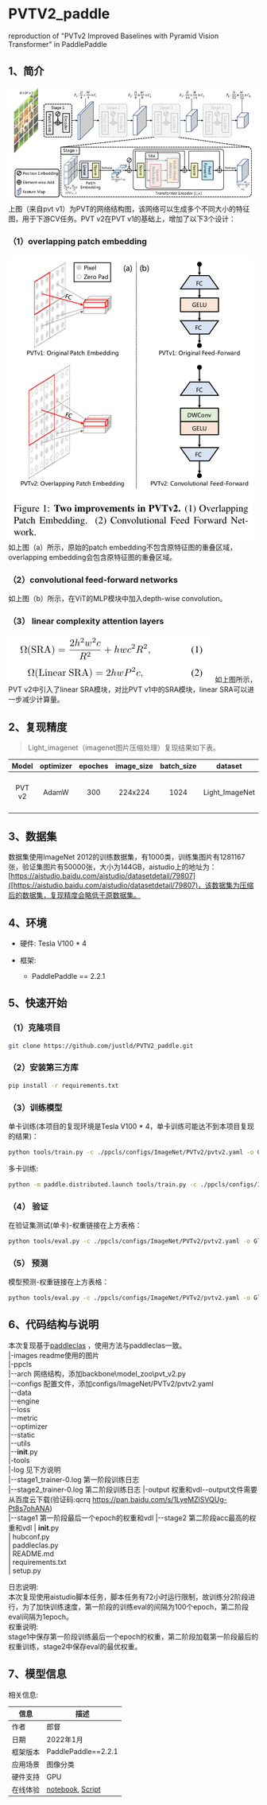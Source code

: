 # PVTV2_paddle
reproduction of "PVTv2 Improved Baselines with Pyramid Vision Transformer" in PaddlePaddle

## 1、简介
![image](images/network.png)  
上图（来自pvt v1）为PVT的网络结构图，该网络可以生成多个不同大小的特征图，用于下游CV任务。PVT v2在PVT v1的基础上，增加了以下3个设计：  
### （1）overlapping patch embedding
![image](images/overlapping_dwconv.png)  
如上图（a）所示，原始的patch embedding不包含原特征图的重叠区域，overlapping embedding会包含原特征图的重叠区域。  
### （2）convolutional feed-forward networks
如上图（b）所示，在ViT的MLP模块中加入depth-wise convolution。  
### （3） linear complexity attention layers
![computation](images/conputation.png)
如上图所示，PVT v2中引入了linear SRA模块，对比PVT v1中的SRA模块，linear SRA可以进一步减少计算量。  

## 2、复现精度
> Light_imagenet（imagenet图片压缩处理）复现结果如下表。


|Model|optimizer|epoches|image_size|batch_size|dataset|accuracy|link|
|:---:|:---:|:---:|:---:|:---:|:---:|:---:|:---:|
|PVT v2|AdamW|300|224x224|1024|Light_ImageNet|78.45%| [model（验证码：qcrq）](https://pan.baidu.com/s/1LyeMZlSVQUg-Pt8s7ohANA)|

## 3、数据集
数据集使用ImageNet 2012的训练数据集，有1000类，训练集图片有1281167张，验证集图片有50000张，大小为144GB，aistudio上的地址为：[https://aistudio.baidu.com/aistudio/datasetdetail/79807]([https://aistudio.baidu.com/aistudio/datasetdetail/79807)，该数据集为压缩后的数据集，复现精度会略低于原数据集。

## 4、环境
- 硬件: Tesla V100 * 4

- 框架:
    - PaddlePaddle == 2.2.1
    
## 5、快速开始
### （1）克隆项目
```bash
git clone https://github.com/justld/PVTV2_paddle.git
```

### （2）安装第三方库
```bash
pip install -r requirements.txt
```

### （3）训练模型
单卡训练(本项目的复现环境是Tesla V100 * 4，单卡训练可能达不到本项目复现的结果)：
```bash
python tools/train.py -c ./ppcls/configs/ImageNet/PVTv2/pvtv2.yaml -o Global.device=gpu 
```
多卡训练:
```bash
python -m paddle.distributed.launch tools/train.py -c ./ppcls/configs/ImageNet/PVTv2/pvtv2.yaml -o Global.device=gpu 
```

### （4） 验证
在验证集测试(单卡)-权重链接在上方表格：
```bash
python tools/eval.py -c ./ppcls/configs/ImageNet/PVTv2/pvtv2.yaml -o Global.pretrained_model=output/stage2/weight/best_model
```

### （5） 预测
模型预测-权重链接在上方表格：
```bash
python tools/eval.py -c ./ppcls/configs/ImageNet/PVTv2/pvtv2.yaml -o Global.pretrained_model=output/stage2/weight/best_model -o Infer.infer_imgs={path to image}
```

## 6、代码结构与说明
本次复现基于[paddleclas](https://github.com/PaddlePaddle/PaddleClas) ，使用方法与paddleclas一致。     
|-images   readme使用的图片  
|-ppcls  
|--arch      网络结构，添加backbone\model_zoo\pvt_v2.py    
|--configs   配置文件，添加configs/ImageNet/PVTv2/pvtv2.yaml   
|--data       
|--engine    
|--loss      
|--metric    
|--optimizer  
|--static     
|--utils      
|--__init__.py    
|-tools       
|-log                     见下方说明    
|--stage1_trainer-0.log   第一阶段训练日志  
|--stage2_trainer-0.log   第二阶段训练日志
|-output                  权重和vdl--output文件需要从百度云下载(验证码:qcrq  https://pan.baidu.com/s/1LyeMZlSVQUg-Pt8s7ohANA)  
|--stage1                 第一阶段最后一个epoch的权重和vdl
|--stage2                 第二阶段acc最高的权重和vdl
|  __init__.py     
|  hubconf.py      
|  paddleclas.py       
|  README.md         
|  requirements.txt    
|  setup.py       

日志说明:  
本次复现使用aistudio脚本任务，脚本任务有72小时运行限制，故训练分2阶段进行，为了加快训练速度，第一阶段的训练eval的间隔为100个epoch，第二阶段eval间隔为1epoch。  
权重说明:  
stage1中保存第一阶段训练最后一个epoch的权重，第二阶段加载第一阶段最后的权重训练，stage2中保存eval的最优权重。  

## 7、模型信息

相关信息:

| 信息 | 描述 |
| --- | --- |
| 作者 | 郎督|
| 日期 | 2022年1月 |
| 框架版本 | PaddlePaddle==2.2.1 |
| 应用场景 | 图像分类 |
| 硬件支持 | GPU |
| 在线体验 | [notebook](https://aistudio.baidu.com/aistudio/projectdetail/3383424?contributionType=1), [Script](https://aistudio.baidu.com/aistudio/clusterprojectdetail/3371527)|





